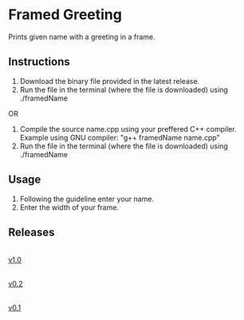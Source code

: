 # Framed Greeting
Prints given name with a greeting in a frame.

## Instructions

1. Download the binary file provided in the latest release.
2. Run the file in the terminal (where the file is downloaded) using ./framedName

OR

1. Compile the source name.cpp using your preffered C++ compiler. Example using GNU compiler: "g++ framedName name.cpp"
2. Run the file in the terminal (where the file is downloaded) using ./framedName
  
## Usage
1. Following the guideline enter your name.
2. Enter the width of your frame.

## Releases
 <br />[v1.0](https://github.com/NeonRice/framedName/releases/tag/v1.0) 
  
 <br />[v0.2](https://github.com/NeonRice/framedName/releases/tag/v0.2) 
  
 <br />[v0.1](https://github.com/NeonRice/framedName/releases/tag/v0.1) 

 
     
